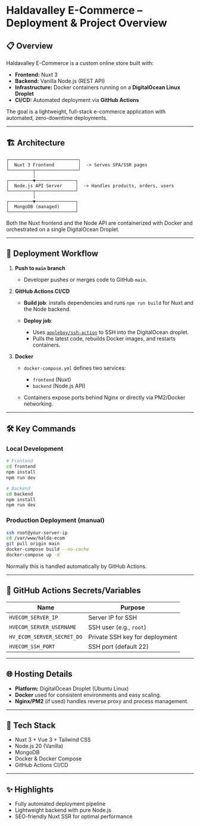 
# **Haldavalley E-Commerce – Deployment & Project Overview**

## 📋 Overview

Haldavalley E-Commerce is a custom online store built with:

* **Frontend:** Nuxt 3
* **Backend:** Vanilla Node.js (REST API)
* **Infrastructure:** Docker containers running on a **DigitalOcean Linux Droplet**
* **CI/CD:** Automated deployment via **GitHub Actions**

The goal is a lightweight, full-stack e-commerce application with automated, zero-downtime deployments.

---

## 🏗 Architecture

```
┌──────────────────────────┐
│  Nuxt 3 Frontend         │  -> Serves SPA/SSR pages
└─────────┬────────────────┘
          │
┌─────────▼───────────────┐
│  Node.js API Server     │  -> Handles products, orders, users
└─────────┬───────────────┘
          │
┌─────────▼───────────────┐
│  MongoDB (managed)      │
└─────────────────────────┘
```

Both the Nuxt frontend and the Node API are containerized with Docker and orchestrated on a single DigitalOcean Droplet.

---

## 🚀 Deployment Workflow

1. **Push to `main` branch**

   * Developer pushes or merges code to GitHub `main`.

2. **GitHub Actions CI/CD**

   * **Build job**: installs dependencies and runs `npm run build` for Nuxt and the Node backend.
   * **Deploy job**:

     * Uses [`appleboy/ssh-action`](https://github.com/appleboy/ssh-action) to SSH into the DigitalOcean droplet.
     * Pulls the latest code, rebuilds Docker images, and restarts containers.

3. **Docker**

   * `docker-compose.yml` defines two services:

     * `frontend` (Nuxt)
     * `backend` (Node.js API)
   * Containers expose ports behind Nginx or directly via PM2/Docker networking.

---

## 🛠️ Key Commands

### Local Development

```bash
# Frontend
cd frontend
npm install
npm run dev

# Backend
cd backend
npm install
npm run dev
```

### Production Deployment (manual)

```bash
ssh root@your-server-ip
cd /var/www/halda-ecom
git pull origin main
docker-compose build --no-cache
docker-compose up -d
```

Normally this is handled automatically by GitHub Actions.

---

## 🔑 GitHub Actions Secrets/Variables

| Name                       | Purpose                        |
| -------------------------- | ------------------------------ |
| `HVECOM_SERVER_IP`         | Server IP for SSH              |
| `HVECOM_SERVER_USERNAME`   | SSH user (e.g., `root`)        |
| `HV_ECOM_SERVER_SECRET_DO` | Private SSH key for deployment |
| `HVECOM_SSH_PORT`          | SSH port (default 22)          |

---

## 🌐 Hosting Details

* **Platform:** DigitalOcean Droplet (Ubuntu Linux)
* **Docker** used for consistent environments and easy scaling.
* **Nginx/PM2** (if used) handles reverse proxy and process management.

---

## 🧩 Tech Stack

* Nuxt 3 + Vue 3 + Tailwind CSS
* Node.js 20 (Vanilla)
* MongoDB
* Docker & Docker Compose
* GitHub Actions CI/CD

---

## ✨ Highlights

* Fully automated deployment pipeline
* Lightweight backend with pure Node.js
* SEO-friendly Nuxt SSR for optimal performance
